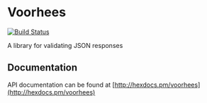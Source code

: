 Voorhees
========

[![Build Status](https://travis-ci.org/danmcclain/voorhees.svg?branch=master)](https://travis-ci.org/danmcclain/voorhees)

A library for validating JSON responses

## Documentation

API documentation can be found at [http://hexdocs.pm/voorhees](http://hexdocs.pm/voorhees)
